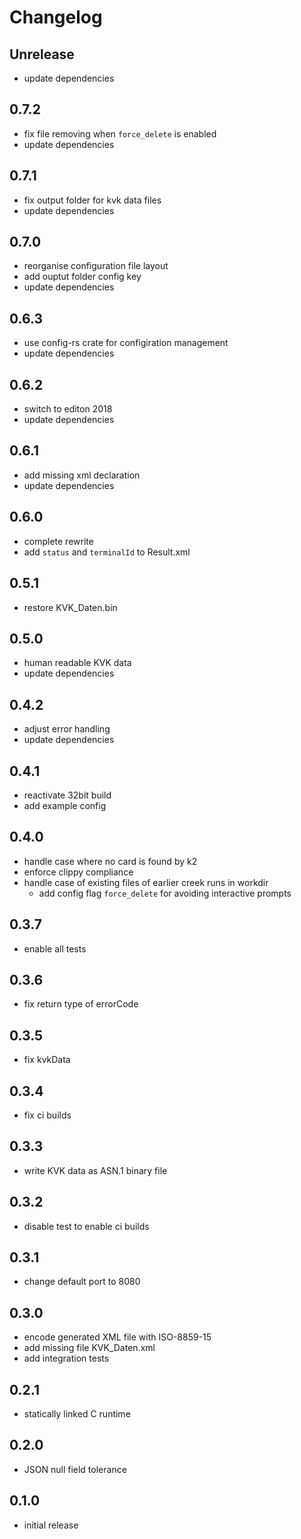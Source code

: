 # Changelog

## Unrelease

* update dependencies

## 0.7.2

* fix file removing when `force_delete` is enabled
* update dependencies

## 0.7.1

* fix output folder for kvk data files
* update dependencies

## 0.7.0

* reorganise configuration file layout
* add ouptut folder config key
* update dependencies

## 0.6.3

* use config-rs crate for configiration management
* update dependencies

## 0.6.2

* switch to editon 2018
* update dependencies

## 0.6.1

* add missing xml declaration
* update dependencies

## 0.6.0

* complete rewrite
* add `status` and `terminalId` to Result.xml

## 0.5.1

* restore KVK_Daten.bin

## 0.5.0

* human readable KVK data
* update dependencies

## 0.4.2

* adjust error handling
* update dependencies

## 0.4.1

* reactivate 32bit build
* add example config

## 0.4.0

* handle case where no card is found by k2
* enforce clippy compliance
* handle case of existing files of earlier creek runs in workdir
  * add config flag `force_delete` for avoiding interactive prompts

## 0.3.7

* enable all tests

## 0.3.6

* fix return type of errorCode

## 0.3.5

* fix kvkData

## 0.3.4

* fix ci builds

## 0.3.3

* write KVK data as ASN.1 binary file

## 0.3.2

* disable test to enable ci builds

## 0.3.1

* change default port to 8080

## 0.3.0

* encode generated XML file with ISO-8859-15
* add missing file KVK_Daten.xml
* add integration tests

## 0.2.1

* statically linked C runtime

## 0.2.0

* JSON null field tolerance

## 0.1.0

* initial release
